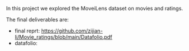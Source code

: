 In this project we explored the MoveiLens dataset on movies and ratings.

The final deliverables are:
* final reprt: https://github.com/zijian-li/Movie_ratings/blob/main/Datafolio.pdf
* datafolio: 
